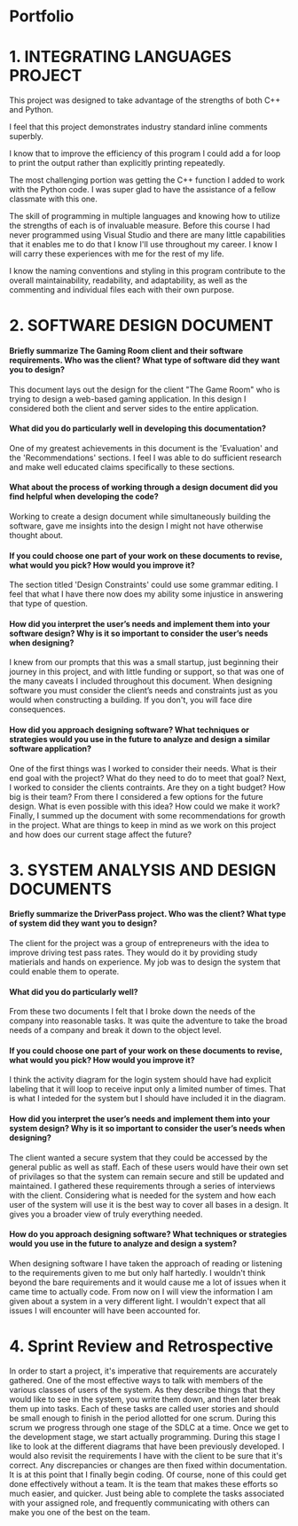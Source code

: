 # Portfolio

# 1. INTEGRATING LANGUAGES PROJECT
This project was designed to take advantage of the strengths of both C++ and Python.

I feel that this project demonstrates industry standard inline comments superbly.

I know that to improve the efficiency of this program I could add a for loop to print the output rather than explicitly printing repeatedly.

The most challenging portion was getting the C++ function I added to work with the Python code. I was super glad to have the assistance of a fellow classmate with this one.

The skill of programming in multiple languages and knowing how to utilize the strengths of each is of invaluable measure. Before this course I had never programmed using Visual Studio and there are many little capabilities that it enables me to do that I know I'll use throughout my career. I know I will carry these experiences with me for the rest of my life.

I know the naming conventions and styling in this program contribute to the overall maintainability, readability, and adaptability, as well as the commenting and individual files each with their own purpose. 

# 2. SOFTWARE DESIGN DOCUMENT
#### Briefly summarize The Gaming Room client and their software requirements. Who was the client? What type of software did they want you to design?
This document lays out the design for the client "The Game Room" who is trying to design a web-based gaming application. In this design I considered both the client and server sides to the entire application. 

#### What did you do particularly well in developing this documentation?
One of my greatest achievements in this document is the 'Evaluation' and the 'Recommendations' sections. I feel I was able to do sufficient research and make well educated claims specifically to these sections. 

#### What about the process of working through a design document did you find helpful when developing the code?
Working to create a design document while simultaneously building the software, gave me insights into the design I might not have otherwise thought about. 

#### If you could choose one part of your work on these documents to revise, what would you pick? How would you improve it?
The section titled 'Design Constraints' could use some grammar editing. I feel that what I have there now does my ability some injustice in answering that type of question.

#### How did you interpret the user’s needs and implement them into your software design? Why is it so important to consider the user’s needs when designing?
I knew from our prompts that this was a small startup, just beginning their journey in this project, and with little funding or support, so that was one of the many caveats I included throughout this document. When designing software you must consider the client’s needs and constraints just as you would when constructing a building. If you don't, you will face dire consequences.

#### How did you approach designing software? What techniques or strategies would you use in the future to analyze and design a similar software application?
One of the first things was I worked to consider their needs. What is their end goal with the project? What do they need to do to meet that goal? Next, I worked to consider the clients contraints. Are they on a tight budget? How big is their team? From there I considered a few options for the future design. What is even possible with this idea? How could we make it work? Finally, I summed up the document with some recommendations for growth in the project. What are things to keep in mind as we work on this project and how does our current stage affect the future?

# 3. SYSTEM ANALYSIS AND DESIGN DOCUMENTS
#### Briefly summarize the DriverPass project. Who was the client? What type of system did they want you to design?
The client for the project was a group of entrepreneurs with the idea to improve driving test pass rates. They would do it by providing study matierials and hands on experience. My job was to design the system that could enable them to operate.

#### What did you do particularly well?
From these two documents I felt that I broke down the needs of the company into reasonable tasks. It was quite the adventure to take the broad needs of a company and break it down to the object level.

#### If you could choose one part of your work on these documents to revise, what would you pick? How would you improve it?
I think the activity diagram for the login system should have had explicit labeling that it will loop to receive input only a limited number of times. That is what I inteded for the system but I should have included it in the diagram.

#### How did you interpret the user’s needs and implement them into your system design? Why is it so important to consider the user’s needs when designing?
The client wanted a secure system that they could be accessed by the general public as well as staff. Each of these users would have their own set of privilages so that the system can remain secure and still be updated and maintained. I gathered these requirements through a series of interviews with the client. Considering what is needed for the system and how each user of the system will use it is the best way to cover all bases in a design. It gives you a broader view of truly everything needed. 

#### How do you approach designing software? What techniques or strategies would you use in the future to analyze and design a system?
When designing software I have taken the approach of reading or listening to the requirements given to me but only half hartedly. I wouldn't think beyond the bare requirements and it would cause me a lot of issues when it came time to actually code. From now on I will view the information I am given about a system in a very different light. I wouldn't expect that all issues I will encounter will have been accounted for.

# 4. Sprint Review and Retrospective

In order to start a project, it's imperative that requirements are accurately gathered. One of the most effective ways to talk with members of the various classes of users of the system. As they describe things that they would like to see in the system, you write them down, and then later break them up into tasks. Each of these tasks are called user stories and should be small enough to finish in the period allotted for one scrum. During this scrum we progress through one stage of the SDLC at a time. Once we get to the development stage, we start actually programming. During this stage I like to look at the different diagrams that have been previously developed. I would also revisit the requirements I have with the client to be sure that it's correct. Any discrepancies or changes are then fixed within documentation. It is at this point that I finally begin coding. Of course, none of this could get done effectively without a team. It is the team that makes these efforts so much easier, and quicker. Just being able to complete the tasks associated with your assigned role, and frequently communicating with others can make you one of the best on the team.
